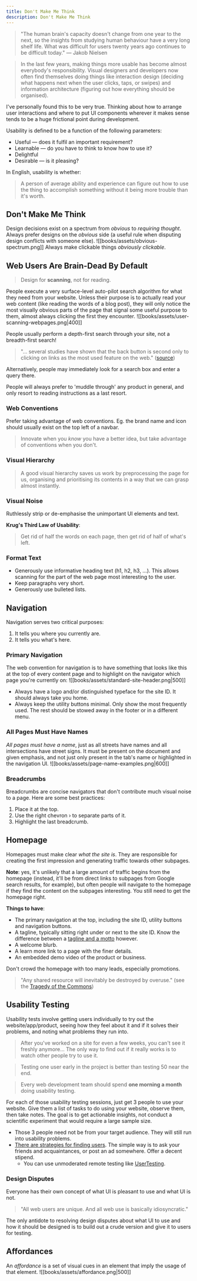 ```yaml
---
title: Don't Make Me Think
description: Don't Make Me Think
---
```


> "The human brain's capacity doesn't change from one year to the next, so the insights from studying human behaviour have a very long shelf life. What was difficult for users twenty years ago continues to be difficult today." — Jakob Nielsen

> In the last few years, making things more usable has become almost everybody's responsibility. Visual designers and developers now often find themselves doing things like interaction design (deciding what happens next when the user clicks, taps, or swipes) and information architecture (figuring out how everything should be organised).

I've personally found this to be very true. Thinking about how to arrange user interactions and where to put UI components wherever it makes sense tends to be a huge frictional point during development.

Usability is defined to be a function of the following parameters:
- Useful — does it fulfil an important requirement?
- Learnable — do you have to think to know how to use it?
- Delightful
- Desirable — is it pleasing?

In English, usability is whether:
> A person of average ability and experience can figure out how to use the thing to accomplish something without it being more trouble than it's worth.

## Don't Make Me Think
Design decisions exist on a spectrum from *obvious* to *requiring thought*. Always prefer designs on the *obvious* side (a useful rule when disputing design conflicts with someone else).
![[books/assets/obvious-spectrum.png]]
Always make clickable things *obviously clickable*.

## Web Users Are Brain-Dead By Default
> Design for **scanning**, not for reading.

People execute a very surface-level auto-pilot search algorithm for what they need from your website. Unless their purpose is to actually read your web content (like reading the words of a blog post), they will only notice the most visually obvious parts of the page that signal some useful purpose to them, almost always clicking the first they encounter.
![[books/assets/user-scanning-webpages.png|400]]

People usually perform a depth-first search through your site, not a breadth-first search!
> "... several studies have shown that the back button is second only to clicking on links as the most used feature on the web." ([source](https://blog.httpwatch.com/2007/10/03/60-of-web-users-cant-be-wrong-dont-break-the-back-button))

Alternatively, people may immediately look for a search box and enter a query there.

People will always prefer to 'muddle through' any product in general, and only resort to reading instructions as a last resort.

### Web Conventions
Prefer taking advantage of web conventions. Eg. the brand name and icon should usually exist on the top left of a navbar.
> Innovate when you *know* you have a better idea, but take advantage of conventions when you don't.

### Visual Hierarchy
> A good visual hierarchy saves us work by preprocessing the page for us, organising and prioritising its contents in a way that we can grasp almost instantly.

### Visual Noise
Ruthlessly strip or de-emphasise the unimportant UI elements and text. 

**Krug's Third Law of Usability**:
> Get rid of half the words on each page, then get rid of half of what's left.

### Format Text
- Generously use informative heading text (h1, h2, h3, ...). This allows scanning for the part of the web page most interesting to the user.
- Keep paragraphs very short.
- Generously use bulleted lists.

## Navigation
Navigation serves two critical purposes: 
1. It tells you where you currently are.
2. It tells you what's here.

### Primary Navigation
The web convention for navigation is to have something that looks like this at the top of every content page and to highlight on the navigator which page you're currently on:
![[books/assets/standard-site-header.png|500]]
- Always have a logo and/or distinguished typeface for the site ID. It should always take you home.
- Always keep the utility buttons minimal. Only show the most frequently used. The rest should be stowed away in the footer or in a different menu.

### All Pages Must Have Names
*All pages must have a name*, just as all streets have names and all intersections have street signs. It must be present on the document and given emphasis, and not just only present in the tab's name or highlighted in the navigation UI.
![[books/assets/page-name-examples.png|600]]

### Breadcrumbs
Breadcrumbs are concise navigators that don't contribute much visual noise to a page. Here are some best practices:
1. Place it at the top.
2. Use the right chevron › to separate parts of it.
3. Highlight the last breadcrumb.

## Homepage
Homepages must make clear *what the site is*. They are responsible for creating the first impression and generating traffic towards other subpages.

**Note**: yes, it's unlikely that a large amount of traffic begins from the homepage (instead, it'll be from direct links to subpages from Google search results, for example), but often people will navigate to the homepage if they find the content on the subpages interesting. You still need to get the homepage right.

**Things to have**:
- The primary navigation at the top, including the site ID, utility buttons and navigation buttons.
- A tagline, typically sitting right under or next to the site ID. Know the difference between a [tagline and a motto](https://chevronediting.com.au/tagline-motto-slogan-difference) however.
- A welcome blurb.
- A learn more link to a page with the finer details.
- An embedded demo video of the product or business.

Don't crowd the homepage with too many leads, especially promotions.
> "Any shared resource will inevitably be destroyed by overuse." (see the [Tragedy of the Commons](https://en.wikipedia.org/wiki/Tragedy_of_the_commons))

## Usability Testing
Usability tests involve getting users individually to try out the website/app/product, seeing how they feel about it and if it solves their problems, and noting what problems they run into.

> After you've worked on a site for even a few weeks, you can't see it freshly anymore... The only way to find out if it really works is to watch other people try to use it.

> Testing one user early in the project is better than testing 50 near the end.

> Every web development team should spend **one morning a month** doing usability testing.

For each of those usability testing sessions, just get 3 people to use your website. Give them a list of tasks to do using your website, observe them, then take notes. The goal is to get actionable insights, not conduct a scientific experiment that would require a large sample size.
- Those 3 people need not be from your target audience. They will still run into usability problems.
- [There are strategies for finding users](https://www.nngroup.com/reports/how-to-recruit-participants-usability-studies/). The simple way is to ask your friends and acquaintances, or post an ad somewhere. Offer a decent stipend.
    - You can use unmoderated remote testing like [UserTesting](https://www.usertesting.com/).

### Design Disputes
Everyone has their own concept of what UI is pleasant to use and what UI is not. 
> "All web users are unique. And all web use is basically idiosyncratic."

The only antidote to resolving design disputes about what UI to use and how it should be designed is to build out a crude version and give it to users for testing.

## Affordances
An *affordance* is a set of visual cues in an element that imply the usage of that element.
![[books/assets/affordance.png|500]]

